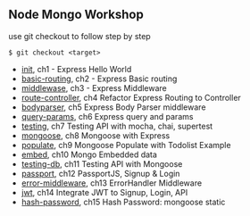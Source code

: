 Node Mongo Workshop
---------------------------

use git checkout to follow step by step

```
$ git checkout <target>
```

* [init](https://github.com/ibotdotout/node-mongo-workshop/tree/init), ch1 - Express Hello World
* [basic-routing](https://github.com/ibotdotout/node-mongo-workshop/tree/basic-routing), ch2 - Express Basic routing
* [middlewase](https://github.com/ibotdotout/node-mongo-workshop/tree/middleware), ch3 - Express Middleware
* [route-controller](https://github.com/ibotdotout/node-mongo-workshop/tree/route-controller), ch4 Refactor Express Routing to Controller
* [bodyparser](https://github.com/ibotdotout/node-mongo-workshop/tree/bodyparser), ch5 Express Body Parser middleware
* [query-params](https://github.com/ibotdotout/node-mongo-workshop/tree/query-params), ch6 Express query and params
* [testing](https://github.com/ibotdotout/node-mongo-workshop/tree/testing), ch7 Testing API with mocha, chai, supertest
* [mongoose](https://github.com/ibotdotout/node-mongo-workshop/tree/mongoose), ch8 Mongoose with Express
* [populate](https://github.com/ibotdotout/node-mongo-workshop/tree/populate), ch9 Mongoose Populate with Todolist Example
* [embed](https://github.com/ibotdotout/node-mongo-workshop/tree/embed), ch10 Mongo Embedded data
* [testing-db](https://github.com/ibotdotout/node-mongo-workshop/tree/testing-db), ch11 Testing API with Mongoose
* [passport](https://github.com/ibotdotout/node-mongo-workshop/tree/passport), ch12 PassportJS, Signup & Login
* [error-middleware](https://github.com/ibotdotout/node-mongo-workshop/tree/error-middleware), ch13 ErrorHandler Middleware
* [jwt](https://github.com/ibotdotout/node-mongo-workshop/tree/jwt), ch14 Integrate JWT to Signup, Login, API
* [hash-password](https://github.com/ibotdotout/node-mongo-workshop/tree/hash-password), ch15 Hash Password: mongoose static
